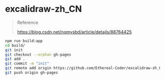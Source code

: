 # excalidraw-zh_CN

> Reference
>
> https://blog.csdn.net/nqmysbd/article/details/88764425

```bash
npm run build:app
cd build/
git init
git checkout --orphan gh-pages
git add .
git commit -m "init"
git remote add origin https://github.com/Ethereal-Coder/excalidraw-zh_CN.git
git push origin gh-pages
```
